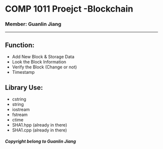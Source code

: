 # COMP 1011 Proejct -Blockchain

### Member: Guanlin Jiang

---

## Function:
- Add New Block & Storage Data
- Look the Block Information
- Verify the Block (Change or not)
- Timestamp

## Library Use:
- cstring
- string
- iostream
- fstream
- ctime
- SHA1.hpp (already in there)
- SHA1.cpp (already in there)


##### Copyright belong to Guanlin Jiang
